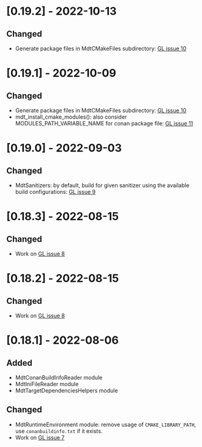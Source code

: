 

# [0.19.2] - 2022-10-13

## Changed

- Generate package files in MdtCMakeFiles subdirectory: [GL issue 10](https://gitlab.com/scandyna/mdt-cmake-modules/-/issues/10)


# [0.19.1] - 2022-10-09

## Changed

- Generate package files in MdtCMakeFiles subdirectory: [GL issue 10](https://gitlab.com/scandyna/mdt-cmake-modules/-/issues/10)
- mdt_install_cmake_modules(): also consider MODULES_PATH_VARIABLE_NAME for conan package file: [GL issue 11](https://gitlab.com/scandyna/mdt-cmake-modules/-/issues/11)


# [0.19.0] - 2022-09-03

## Changed

- MdtSanitizers: by default, build for given sanitizer using the available build configurations: [GL issue 9](https://gitlab.com/scandyna/mdt-cmake-modules/-/issues/9)


# [0.18.3] - 2022-08-15

## Changed

- Work on [GL issue 8](https://gitlab.com/scandyna/mdt-cmake-modules/-/issues/8)


# [0.18.2] - 2022-08-15

## Changed

- Work on [GL issue 8](https://gitlab.com/scandyna/mdt-cmake-modules/-/issues/8)


# [0.18.1] - 2022-08-06

## Added

- MdtConanBuildInfoReader module
- MdtIniFileReader module
- MdtTargetDependenciesHelpers module

## Changed

- MdtRuntimeEnvironment module: remove usage of `CMAKE_LIBRARY_PATH`, use `conanbuildinfo.txt` if it exists.
- Work on [GL issue 7](https://gitlab.com/scandyna/mdt-cmake-modules/-/issues/7)
